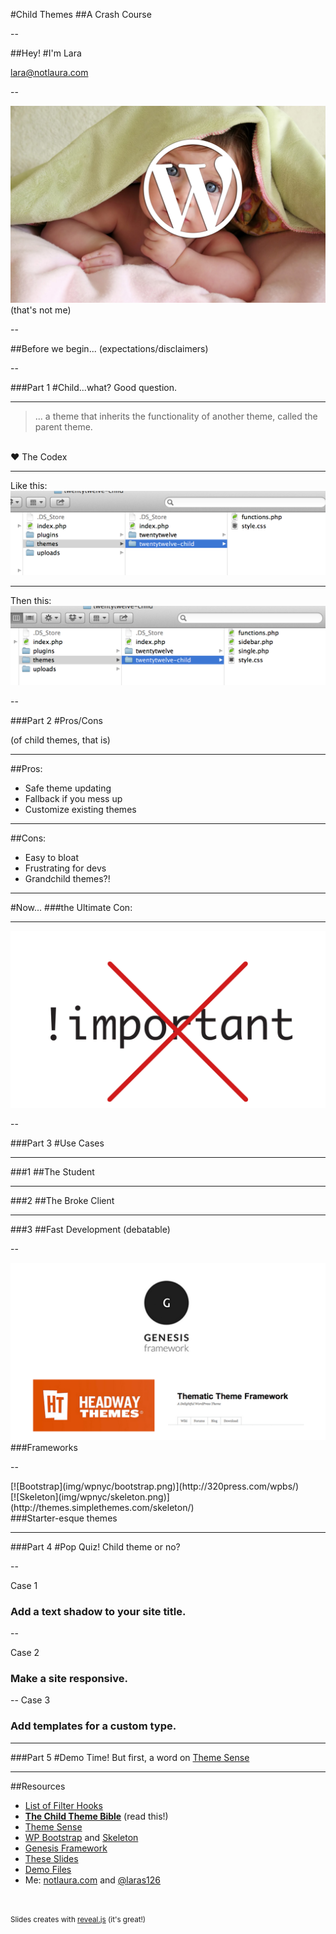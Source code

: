 
#Child Themes
##<span class="special">A Crash Course</span>

--

##Hey!
#I'm <span class="special">Lara</span>

[lara@notlaura.com](http://notlaura.com)

--

![kid](img/wpnyc/child.png)
(that's not me)

--

##Before we begin...
(expectations/disclaimers)

--

###<span class="special">Part 1</span>
#Child...what?
Good question.

---

<blockquote>
	... a theme that <span class="special">inherits</span> the functionality of another theme, called the parent theme.
</blockquote>
<br />
&hearts; The Codex

---

Like this:
![Screenshot](img/wpnyc/finder.png)

---

Then this:
![Screenshot](img/wpnyc/finder2.png)


--

###<span class="special">Part 2</span>
#Pros/Cons

(of child themes, that is)

---

##Pros:
*  Safe theme updating
*  Fallback if you mess up
*  Customize existing themes

---

##Cons:
*  Easy to bloat
*  Frustrating for devs
*  Grandchild themes?!

---

#Now...
###the <span class="special">Ultimate</span> Con:

---

<span class="unstyle-img" id="bad">![bad](img/wpnyc/bad.png)</span>

--

###<span class="special">Part 3</span>
#Use Cases

---

###<span class="special">1</span>
##The Student

---

###<span class="special">2</span>
##The Broke Client

---

###<span class="special">3</span>
##Fast Development
(debatable)

--

<span class="unstyle-img">![Frameworks](img/wpnyc/frameworks.png)</span>
###Frameworks

--

<div class="clearfix">
	<div class="half">[![Bootstrap](img/wpnyc/bootstrap.png)](http://320press.com/wpbs/)</div>
	<div class="half">[![Skeleton](img/wpnyc/skeleton.png)](http://themes.simplethemes.com/skeleton/)</div>
</div>
###Starter-esque themes

---

###<span class="special">Part 4</span>
#Pop Quiz!
Child theme or no?

--

Case 1

### Add a text shadow to your site title.

--

Case 2

### Make a site responsive.

--
Case 3

### Add templates for a custom type.

---

###<span class="special">Part 5</span>
#Demo Time!
But first, a word on [Theme Sense](http://themeshaper.com/2012/10/23/developing-your-theme-sense-tutorial-2/)

---

##Resources
*  [List of Filter Hooks]( http://codex.wordpress.org/Plugin_API/Filter_Reference)
*  <strong>[The Child Theme Bible](http://themeshaper.com/modify-wordpress-themes/)</strong> (read this!)
*  [Theme Sense](http://themeshaper.com/2012/10/23/developing-your-theme-sense-tutorial-2/)
*  [WP Bootstrap](http://320press.com/wpbs/) and [Skeleton](http://themes.simplethemes.com/skeleton/)
*  [Genesis Framework](http://www.studiopress.com/features)
*  [These Slides](http://stuff.notlaura.com/slides/wpnyc.html)
*  [Demo Files](http://stuff.notlaura.com/downloads/twentytwelve-child-demo.zip)
*  Me: [notlaura.com](http://notlaura.com) and [@laras126](http://twitter.com)

<br />

<small>Slides creates with <a href="https://github.com/hakimel/reveal.js" target="blank">reveal.js</a> (it's great!)</small>

